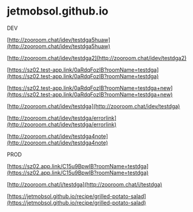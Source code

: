 # jetmobsol.github.io

DEV

[http://zooroom.chat/idev/testdga5huaw](http://zooroom.chat/idev/testdga5huaw)

[http://zooroom.chat/idev/testdga2](http://zooroom.chat/idev/testdga2)

[https://sz02.test-app.link/0aRdqFozIB?roomName=testdga](https://sz02.test-app.link/0aRdqFozIB?roomName=testdga)

[https://sz02.test-app.link/0aRdqFozIB?roomName=testdga+new](https://sz02.test-app.link/0aRdqFozIB?roomName=testdga+new)

[http://zooroom.chat/idev/testdga](http://zooroom.chat/idev/testdga)

[http://zooroom.chat/idev/testdga/errorlink](http://zooroom.chat/idev/testdga/errorlink)

[http://zooroom.chat/idev/testdga4note](http://zooroom.chat/idev/testdga4note)



PROD     

[https://sz02.app.link/C15u9BpwIB?roomName=testdga](https://sz02.app.link/C15u9BpwIB?roomName=testdga)

[http://zooroom.chat/i/testdga](http://zooroom.chat/i/testdga)



[https://jetmobsol.github.io/recipe/grilled-potato-salad](https://jetmobsol.github.io/recipe/grilled-potato-salad)

